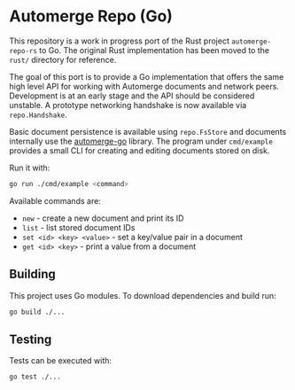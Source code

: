 # Automerge Repo (Go)

This repository is a work in progress port of the Rust project
`automerge-repo-rs` to Go. The original Rust implementation has
been moved to the `rust/` directory for reference.

The goal of this port is to provide a Go implementation that offers
the same high level API for working with Automerge documents and
network peers. Development is at an early stage and the API should be
considered unstable. A prototype networking handshake is now
available via `repo.Handshake`.

Basic document persistence is available using `repo.FsStore` and documents
internally use the [automerge-go](https://github.com/automerge/automerge-go)
library. The program under `cmd/example` provides a small CLI for creating and
editing documents stored on disk.

Run it with:

```bash
go run ./cmd/example <command>
```

Available commands are:

* `new` - create a new document and print its ID
* `list` - list stored document IDs
* `set <id> <key> <value>` - set a key/value pair in a document
* `get <id> <key>` - print a value from a document

## Building

This project uses Go modules. To download dependencies and build run:

```bash
go build ./...
```

## Testing

Tests can be executed with:

```bash
go test ./...
```

